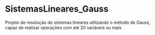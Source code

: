 # SistemasLineares_Gauss
 Projeto de resolução de sistemas lineares utilizando o método de Gauss, capaz de realizar operações com até 20 variáveis ou mais

